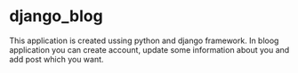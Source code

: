 # django_blog
This application is created ussing python and django framework. In bloog application you can create account, update some information about you and add post which you want. 
